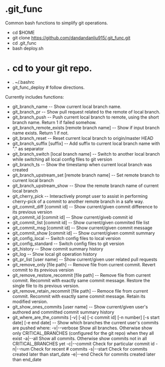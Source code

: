 # .git_func
Common bash functions to simplify git operations.
- cd $HOME
- git clone https://github.com/dandandanliu915/.git_func.git
- cd .git_func
- bash deploy.sh
- # cd to your git repo. 
- . ~/.bashrc
- git_func_deploy # follow directions.


Currently includes functions: 
- git_branch_name 
	-- Show current local branch name.
- git_branch_pr 
	-- Show pull request related to the remote of local branch.
- git_branch_push 
	-- Push current local branch to remote, using the short branch name. Return 1 if failed somehow.
- git_branch_remote_exists [remote branch name] 
	-- Show if input branch name exists. Return 1 if not.
- git_branch_reset
	-- Reset current local branch to origin/master HEAD
- git_branch_suffix [suffix]
	-- Add suffix to current local branch name with "." as separator
- git_branch_switch [local branch name]
	-- Switch to another local branch while switching all local config files to git version
- git_branch_ts
	-- Show the timestamp when current local branch was created
- git_branch_upstream_set [remote branch name]
	-- Set remote branch to current local branch 
- git_branch_upstream_show
	-- Show the remote branch name of current local branch
- git_cherry_pick
	-- Interactively prompt user to assist in performing cherry-pick of a commit to another remote branch in a safe way.
- git_commit_diff [commit id]
	-- Show current/given commit difference to its previous version
- git_commit_id [commit id]
	-- Show current/giveb commit id
- git_commit_list [commit id]
	-- Show current/given commited file list
- git_commit_msg [commit id]
        -- Show current/given commit message
- git_commit_show [commit id]
        -- Show current/given commit summary
- git_config_local
	-- Switch config files to local version
- git_config_standard
	-- Switch config files to git version
- git_history
	-- Show commit summary history
- git_log
	-- Show local git operation history
- git_pr_list [user name]
	-- Show current/given user related pull requests
- git_remove_only [file path]
	-- Remove file from current commit. Revert commit to its previous version
- git_remove_restore_recommit [file path]
	-- Remove file from current commit. Recommit with exactly same commit message. Restore the single file to its previous version.
- git_remove_retain_recommit [file path]
	-- Remoce file from current commit. Recommit with exactly same commit message. Retain its modified version.
- git_show_ones_commits [user name]
	-- Show current/given user's authored and committed commit summary history
- git_where_are_the_commits [-v] [-a] [-c commit id] [-n number] [-s start date] [-e end date]
	-- Show which branches the current user's commits are pushed
	where:
		-v|--verbose 	Show all branches. Otherwise show only CRITICAL_BRANCHES (configured for the git repo) when they all exist
		-a|--all	Show all commits. Otherwise show commits not in all CRITICAL_BRANCHES yet
		-c|--commit	Check for particular commit id
		-n|--num	Check for recent # commits
		-s|--start	Check for commits created later than start_date
		-e|--end	Check for commits created later than end_date
